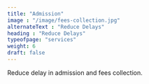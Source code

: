 ```yaml
---
title: "Admission"
image : "/image/fees-collection.jpg"
alternateText : "Reduce Delays"
heading : "Reduce Delays"
typeofpage: "services"
weight: 6
draft: false
---
```


Reduce delay in admission and fees collection.
